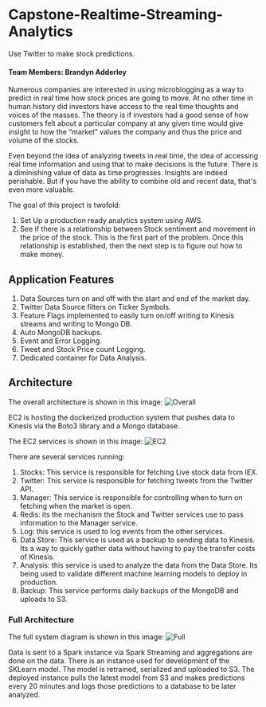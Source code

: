 # Capstone-Realtime-Streaming-Analytics

Use Twitter to make stock predictions.

#### Team Members: Brandyn Adderley


Numerous companies are interested in using microblogging as a way to predict in real time how stock prices are going to move. At no other time in human history did investors have access to the real time thoughts and voices of the masses. The theory is if investors had a good sense of how customers felt about a particular company at any given time would give insight to how the “market” values the company and thus the price and volume of the stocks.

Even beyond the idea of analyzing tweets in real time, the idea of accessing real time information and using that to make decisions is the future. There is a diminishing value of data as time progresses. Insights are indeed perishable. But if you have the ability to combine old and recent data, that's even more valuable.


The goal of this project is twofold:
1. Set Up a production ready analytics system using AWS.
2. See if there is a relationship between Stock sentiment and movement in the price of the stock. This is the first
part of the problem. Once this relationship is established, then the next step is to figure out how to make money.

## Application Features
1. Data Sources turn on and off with the start and end of the market day.
2. Twitter Data Source filters on Ticker Symbols.
3. Feature Flags implemented to easily turn on/off writing to Kinesis streams and writing to Mongo DB.
4. Auto MongoDB backups.
5. Event and Error Logging.
6. Tweet and Stock Price count Logging.
7. Dedicated container for Data Analysis.



## Architecture

The overall architecture is shown in this image:
![Overall](../master/Documentation/Images/Architecture_Overall.png)

EC2 is hosting the dockerized production system that pushes data to Kinesis via the Boto3 library and a Mongo database.

The EC2 services is shown in this image:
![EC2](../master/Documentation/Images/Architecture_EC2.png)

There are several services running:
1. Stocks: This service is responsible for fetching Live stock data from IEX.
2. Twitter: This service is responsible for fetching tweets from the Twitter API.
3. Manager: This service is responsible for controlling when to turn on fetching when the market is open.
4. Redis: its the mechanism the Stock and Twitter services use to pass information to the Manager service.
5. Log: this service is used to log events from the other services.
6. Data Store: This service is used as a backup to sending data to Kinesis. Its a way to quickly gather data without having to pay the transfer costs of Kinesis.
7. Analysis: this service is used to analyze the data from the Data Store. Its being used to validate different machine learning models to deploy in production.
8. Backup: This service performs daily backups of the MongoDB and uploads to S3.

### Full Architecture
The full system diagram is shown in this image:
![Full](../master/Documentation/Images/Architecture_Full.png)

Data is sent to a Spark instance via Spark Streaming and aggregations are done on the data. There is an instance used for development of the SKLearn model. The model is retrained, serialized and uploaded to S3. The deployed instance pulls the latest model from S3 and makes predictions  every 20 minutes and logs those predictions to a database to be later analyzed.
